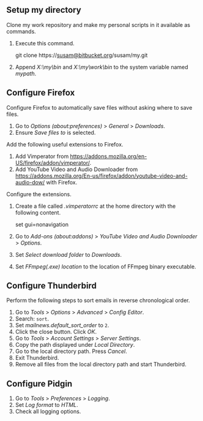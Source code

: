 Setup my directory
------------------
Clone my work repository and make my personal scripts in it available as
commands.

  1. Execute this command.

        git clone https://susam@bitbucket.org/susam/my.git

  2. Append *X:\my\bin* and *X:\my\work\bin* to the system variable
     named *mypath*.


Configure Firefox
-----------------
Configure Firefox to automatically save files without asking where to
save files.

  1. Go to *Options (about:preferences)* > *General* > *Downloads*.
  2. Ensure *Save files to* is selected.

Add the following useful extensions to Firefox.

  1. Add Vimperator from
     <https://addons.mozilla.org/en-US/firefox/addon/vimperator/>.
  2. Add YouTube Video and Audio Downloader from
     <https://addons.mozilla.org/En-us/firefox/addon/youtube-video-and-audio-dow/>
     with Firefox.

Configure the extensions.

  1. Create a file called *.vimperatorrc* at the home directory with the
     following content.

        set gui=nonavigation

  2. Go to *Add-ons (about:addons)* > *YouTube Video and Audio
     Downloader* > *Options*.

  3. Set *Select download folder* to *Downloads*.

  4. Set *FFmpeg(.exe) location* to the location of FFmpeg binary
     executable.


Configure Thunderbird
---------------------
Perform the following steps to sort emails in reverse chronological
order.

  1. Go to *Tools* > *Options* > *Advanced* > *Config Editor*.
  2. Search: `sort`.
  3. Set *mailnews.default_sort_order* to `2`.
  4. Click the close button. Click *OK*.
  5. Go to *Tools* > *Account Settings* > *Server Settings*.
  6. Copy the path displayed under *Local Directory*.
  7. Go to the local directory path. Press *Cancel*.
  8. Exit Thunderbird.
  9. Remove all files from the local directory path and start
     Thunderbird.


Configure Pidgin
----------------
  1. Go to *Tools* > *Preferences* > *Logging*.
  2. Set *Log format* to *HTML*.
  3. Check all logging options.
